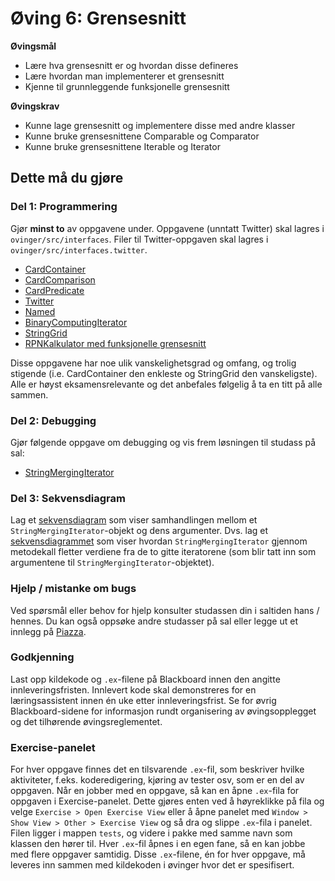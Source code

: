 # Øving 6: Grensesnitt

**Øvingsmål**
* Lære hva grensesnitt er og hvordan disse defineres
* Lære hvordan man implementerer et grensesnitt
* Kjenne til grunnleggende funksjonelle grensesnitt

**Øvingskrav**
* Kunne lage grensesnitt og implementere disse med andre klasser
* Kunne bruke grensesnittene Comparable<T> og Comparator<T>
* Kunne bruke grensesnittene Iterable<T> og Iterator<T>

## Dette må du gjøre
### Del 1: Programmering
Gjør **minst to** av oppgavene under. Oppgavene (unntatt Twitter) skal lagres i `ovinger/src/interfaces`. 
Filer til Twitter-oppgaven skal lagres i `ovinger/src/interfaces.twitter`.

* [CardContainer](./CardContainer.md) 
* [CardComparison](./CardComparison.md)
* [CardPredicate](./CardPredicate.md)
* [Twitter](./Twitter.md)
* [Named](./Named.md)
* [BinaryComputingIterator](./BinaryComputingIterator.md) 
* [StringGrid](./StringGrid.md)
* [RPNKalkulator med funksjonelle grensesnitt](./RPNCalc.md)

Disse oppgavene har noe ulik vanskelighetsgrad og omfang, og trolig stigende (i.e. CardContainer den enkleste og StringGrid den vanskeligste). 
Alle er høyst eksamensrelevante og det anbefales følgelig å ta en titt på alle sammen.

### Del 2: Debugging
Gjør følgende oppgave om debugging og vis frem løsningen til studass på sal: 

*  [StringMergingIterator](./StringMergingIterator.md)

### Del 3: Sekvensdiagram
Lag et [sekvensdiagram](https://www.ntnu.no/wiki/display/tdt4100/Sekvensdiagrammer) som viser samhandlingen mellom et 
`StringMergingIterator`-objekt og dens argumenter. Dvs. lag et [sekvensdiagrammet](https://www.ntnu.no/wiki/display/tdt4100/Sekvensdiagrammer) 
som viser hvordan `StringMergingIterator` gjennom metodekall fletter verdiene fra de to gitte iteratorene (som blir tatt inn som argumentene til 
`StringMergingIterator`-objektet).

### Hjelp / mistanke om bugs

Ved spørsmål eller behov for hjelp konsulter studassen din i saltiden hans / hennes. Du kan også oppsøke andre studasser på sal eller legge ut et innlegg på [Piazza](https://piazza.com/).

### Godkjenning

Last opp kildekode og `.ex`-filene på Blackboard innen den angitte innleveringsfristen. Innlevert kode skal demonstreres for en læringsassistent innen én uke etter innleveringsfrist. Se for øvrig Blackboard-sidene for informasjon rundt organisering av øvingsopplegget og det tilhørende øvingsreglementet.

### Exercise-panelet

For hver oppgave finnes det en tilsvarende `.ex`-fil, som beskriver hvilke aktiviteter, f.eks. koderedigering, kjøring av tester osv, som er en del av oppgaven. Når en jobber med en oppgave, så kan en åpne `.ex`-fila for oppgaven i Exercise-panelet. Dette gjøres enten ved å høyreklikke på fila og velge `Exercise > Open Exercise View` eller å åpne panelet med `Window > Show View > Other > Exercise View` og så dra og slippe `.ex`-fila i panelet. Filen ligger i mappen `tests`, og videre i pakke med samme navn som klassen den hører til. Hver `.ex`-fil åpnes i en egen fane, så en kan jobbe med flere oppgaver samtidig. Disse `.ex`-filene, én for hver oppgave, må leveres inn sammen med kildekoden i øvinger hvor det er spesifisert.